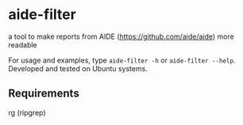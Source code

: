 # aide-filter
a tool to make reports from AIDE (https://github.com/aide/aide) more readable

For usage and examples, type `aide-filter -h` or `aide-filter --help`.
Developed and tested on Ubuntu systems.

## Requirements

rg (ripgrep)
